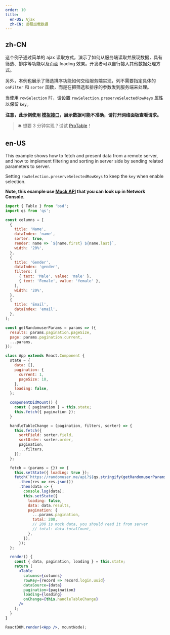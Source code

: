 ```yaml
---
order: 10
title:
  en-US: Ajax
  zh-CN: 远程加载数据
---
```


## zh-CN

这个例子通过简单的 ajax 读取方式，演示了如何从服务端读取并展现数据，具有筛选、排序等功能以及页面 loading 效果。开发者可以自行接入其他数据处理方式。

另外，本例也展示了筛选排序功能如何交给服务端实现，列不需要指定具体的 `onFilter` 和 `sorter` 函数，而是在把筛选和排序的参数发到服务端来处理。

当使用 `rowSelection` 时，请设置 `rowSelection.preserveSelectedRowKeys` 属性以保留 `key`。

**注意，此示例使用 [模拟接口](https://randomuser.me)，展示数据可能不准确，请打开网络面板查看请求。**

> 🛎️ 想要 3 分钟实现？试试 [ProTable](https://procomponents.ant.design/components/table)！

## en-US

This example shows how to fetch and present data from a remote server, and how to implement filtering and sorting in server side by sending related parameters to server.

Setting `rowSelection.preserveSelectedRowKeys` to keep the `key` when enable selection.

**Note, this example use [Mock API](https://randomuser.me) that you can look up in Network Console.**

```jsx
import { Table } from 'bsd';
import qs from 'qs';

const columns = [
  {
    title: 'Name',
    dataIndex: 'name',
    sorter: true,
    render: name => `${name.first} ${name.last}`,
    width: '20%',
  },
  {
    title: 'Gender',
    dataIndex: 'gender',
    filters: [
      { text: 'Male', value: 'male' },
      { text: 'Female', value: 'female' },
    ],
    width: '20%',
  },
  {
    title: 'Email',
    dataIndex: 'email',
  },
];

const getRandomuserParams = params => ({
  results: params.pagination.pageSize,
  page: params.pagination.current,
  ...params,
});

class App extends React.Component {
  state = {
    data: [],
    pagination: {
      current: 1,
      pageSize: 10,
    },
    loading: false,
  };

  componentDidMount() {
    const { pagination } = this.state;
    this.fetch({ pagination });
  }

  handleTableChange = (pagination, filters, sorter) => {
    this.fetch({
      sortField: sorter.field,
      sortOrder: sorter.order,
      pagination,
      ...filters,
    });
  };

  fetch = (params = {}) => {
    this.setState({ loading: true });
    fetch(`https://randomuser.me/api?${qs.stringify(getRandomuserParams(params))}`)
      .then(res => res.json())
      .then(data => {
        console.log(data);
        this.setState({
          loading: false,
          data: data.results,
          pagination: {
            ...params.pagination,
            total: 200,
            // 200 is mock data, you should read it from server
            // total: data.totalCount,
          },
        });
      });
  };

  render() {
    const { data, pagination, loading } = this.state;
    return (
      <Table
        columns={columns}
        rowKey={record => record.login.uuid}
        dataSource={data}
        pagination={pagination}
        loading={loading}
        onChange={this.handleTableChange}
      />
    );
  }
}

ReactDOM.render(<App />, mountNode);
```
